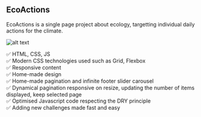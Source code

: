 ## EcoActions
EcoActions is a single page project about ecology, targetting individual daily actions for the climate. 

![alt text](https://github.com/GreenFlag31/EcoActions/description.png?raw=true)

✅ HTML, CSS, JS  
✅ Modern CSS technologies used such as Grid, Flexbox  
✅ Responsive content  
✅ Home-made design  
✅ Home-made pagination and infinite footer slider carousel  
✅ Dynamical pagination responsive on resize, updating the number of items displayed, keep selected page  
✅ Optimised Javascript code respecting the DRY principle  
✅ Adding new challenges made fast and easy  


